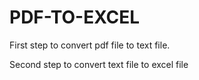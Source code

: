 # PDF-TO-EXCEL

First step to convert pdf file to text file.

Second step to convert text file to excel file
